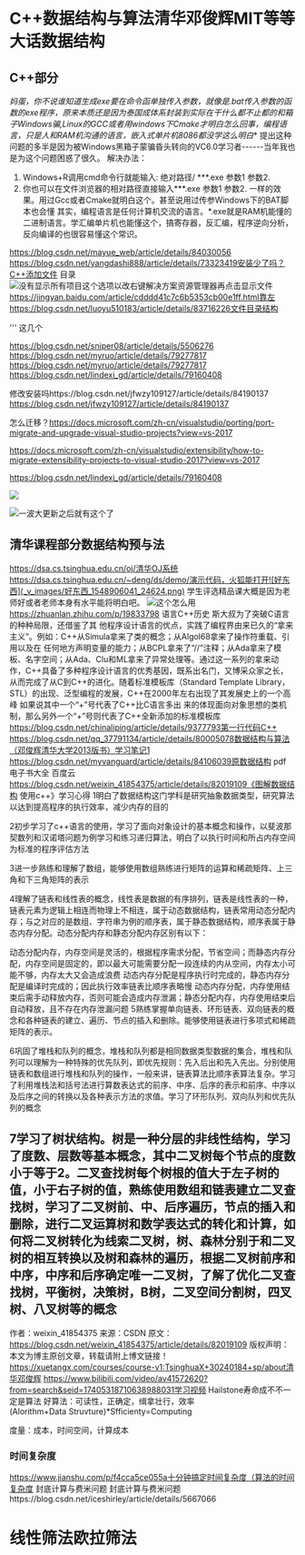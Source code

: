 # C++数据结构与算法清华邓俊辉MIT等等大话数据结构

## C++部分
**妈蛋，你不说谁知道生成exe要在命令函单独传入参数，就像是*.bat传入参数的函数的exe程序，原来本质还是因为泰国成体系封装到实际在干什么都不止都的和箱子Windows骗,Linux的GCC或者用windows下Cmake才明白怎么回事，编程语言，只是人和RAM机沟通的语言，嵌入式单片机8086都没学这么明白**
提出这种问题的多半是因为被Windows黑箱子蒙骗昏头转向的VC6.0学习者------当年我也是为这个问题困惑了很久。
解决办法：
1. Windows+R调用cmd命令行就能输入: 绝对路径/ ***.exe 参数1 参数2.
2. 你也可以在文件浏览器的相对路径直接输入***.exe 参数1 参数2.
一样的效果。用过Gcc或者Cmake就明白这个。甚至说用过传参Windows下的BAT脚本也会懂
其实，编程语言是任何计算机交流的语言。*.exe就是RAM机能懂的二进制语言。学汇编单片机也能懂这个，搞寄存器，反汇编，程序逆向分析，反向编译的也很容易懂这个常识。









https://blog.csdn.net/mayue_web/article/details/84030056
https://blog.csdn.net/yangdashi888/article/details/73323419安装少了吗？C++添加文件
目录![没有显示所有项目这个选项以改右键解决方案资源管理器再点击显示文件](_v_images/没有显示所有项目这个_1548986278_26348.png)
https://jingyan.baidu.com/article/cdddd41c7c6b5353cb00e1ff.html靠左
https://blog.csdn.net/luoyu510183/article/details/83716226文件目录结构




''' 这几个


https://blog.csdn.net/sniper08/article/details/5506276
https://blog.csdn.net/myruo/article/details/79277817
https://blog.csdn.net/myruo/article/details/79277817
https://blog.csdn.net/lindexi_gd/article/details/79160408


修改安装吗https://blog.csdn.net/jfwzy109127/article/details/84190137
https://blog.csdn.net/jfwzy109127/article/details/84190137













怎么迁移？https://docs.microsoft.com/zh-cn/visualstudio/porting/port-migrate-and-upgrade-visual-studio-projects?view=vs-2017

https://docs.microsoft.com/zh-cn/visualstudio/extensibility/how-to-migrate-extensibility-projects-to-visual-studio-2017?view=vs-2017

https://blog.csdn.net/lindexi_gd/article/details/79160408

![](_v_images/1548987083_10636.png)



![一波大更新之后就有这个了](_v_images/一波大更新之后就有这_1548987568_32200.png)












## 清华课程部分数据结构预与法
https://dsa.cs.tsinghua.edu.cn/oj/清华OJ系统
https://dsa.cs.tsinghua.edu.cn/~deng/ds/demo/演示代码，火狐能打开![好东西](_v_images/好东西_1548906041_24624.png)
学生评选精品课大概是因为老师好或者老师本身有水平能将明白吧。
![这个怎么用](_v_images/这个怎么用_1548905806_13711.png) 
https://zhuanlan.zhihu.com/p/19833798 语言C++历史
斯大叔为了突破C语言的种种局限，还借鉴了其 他程序设计语言的优点，实践了编程界由来已久的“拿来主义”。例如：C++从Simula拿来了类的概念；从Algol68拿来了操作符重载、引用以及在 任何地方声明变量的能力；从BCPL拿来了“//”注释；从Ada拿来了模板、名字空间；从Ada、Clu和ML拿来了异常处理等。通过这一系列的拿来动 作，C++具备了多种程序设计语言的优秀基因，既系出名门，又博采众家之长，从而完成了从C到C++的进化。随着标准模板库（Standard Template Library，STL）的出现、泛型编程的发展，C++在2000年左右出现了其发展史上的一个高峰
如果说其中一个“+”号代表了C++比C语言多出 来的体现面向对象思想的类机制，那么另外一个“+”号则代表了C++全新添加的标准模板库
https://blog.csdn.net/chinaliping/article/details/9377793第一行代码C++
https://blog.csdn.net/qq_37791134/article/details/80005078数据结构与算法（邓俊辉清华大学2013版书）学习笔记1
https://blog.csdn.net/myvanguard/article/details/84106039原数据结构 pdf 电子书大全 百度云
https://blog.csdn.net/weixin_41854375/article/details/82019109《图解数据结构 使用c++》学习心得
1明白了数据结构这门学科是研究抽象数据类型，研究算法以达到提高程序的执行效率，减少内存的目的

2初步学习了c++语言的使用，学习了面向对象设计的基本概念和操作，以斐波那契数列和汉诺塔问题为例学习和练习递归算法，明白了以执行时间和所占内存空间为标准的程序评估方法

3进一步熟练和理解了数组，能够使用数组熟练进行矩阵的运算和稀疏矩阵、上三角和下三角矩阵的表示

4理解了链表和线性表的概念，线性表是数据的有序排列，链表是线性表的一种，链表元素为逻辑上相连而物理上不相连，属于动态数据结构，链表常用动态分配内存；与之对应的是数组、字符串为例的顺序表，属于静态数据结构，顺序表属于静态内存分配。动态分配内存和静态分配内存区别有以下：

动态分配内存，内存空间是灵活的，根据程序需求分配，节省空间；而静态内存分配，内存空间是固定的，即以最大可能需要分配一段连续的内从空间，内存太小可能不够，内存太大又会造成浪费
动态内存分配是程序执行时完成的，静态内存分配是编译时完成的；因此执行效率链表比顺序表略慢
动态内存分配，内存使用结束后需手动释放内存，否则可能会造成内存泄漏；静态分配内存，内存使用结束后自动释放，且不存在内存泄漏问题
5熟练掌握单向链表、环形链表、双向链表的概念和各种链表的建立、遍历、节点的插入和删除。能够使用链表进行多项式和稀疏矩阵的表示。

6巩固了堆栈和队列的概念，堆栈和队列都是相同数据类型数据的集合，堆栈和队列可以理解为一种特殊的优先队列，即优先规则：先入后出和先入先出。分别使用链表和数组进行堆栈和队列的操作，一般来讲，链表算法比顺序表算法复杂。学习了利用堆栈法和括号法进行算数表达式的前序、中序、后序的表示和前序、中序以及后序之间的转换以及各种表示方法的求值。学习了环形队列、双向队列和优先队列的概念

7学习了树状结构。树是一种分层的非线性结构，学习了度数、层数等基本概念，其中二叉树每个节点的度数小于等于2。二叉查找树每个树根的值大于左子树的值，小于右子树的值，熟练使用数组和链表建立二叉查找树，学习了二叉树前、中、后序遍历，节点的插入和删除，进行二叉运算树和数学表达式的转化和计算，如何将二叉树转化为线索二叉树，树、森林分别于和二叉树的相互转换以及树和森林的遍历，根据二叉树前序和中序，中序和后序确定唯一二叉树，了解了优化二叉查找树，平衡树，决策树，B树，二叉空间分割树，四叉树、八叉树等的概念
-------------------- 
作者：weixin_41854375 
来源：CSDN 
原文：https://blog.csdn.net/weixin_41854375/article/details/82019109 
版权声明：本文为博主原创文章，转载请附上博文链接！
https://xuetangx.com/courses/course-v1:TsinghuaX+30240184+sp/about清华邓俊辉
https://www.bilibili.com/video/av41572620?from=search&seid=17405318710638988031学习视频
Hailstone寿命成不不一定是算法
好算法：可读性，正确定，缉拿壮行，效率       
(Alorithm+Data Struvture)*Sfficienty=Computing

度量：成本，时间空间，计算成本



### 时间复杂度
https://www.jianshu.com/p/f4cca5ce055a十分钟搞定时间复杂度（算法的时间复杂度
封底计算与费米问题
封底计算与费米问题https://blog.csdn.net/iceshirley/article/details/5667066














#  线性筛法欧拉筛法

























